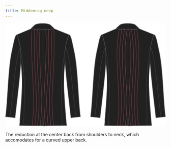 ```yaml
---
title: Middenrug neep
---
```


![Middenrug neep](centerbackdart.svg)

The reduction at the center back from shoulders to neck, which accomodates for a curved upper back.